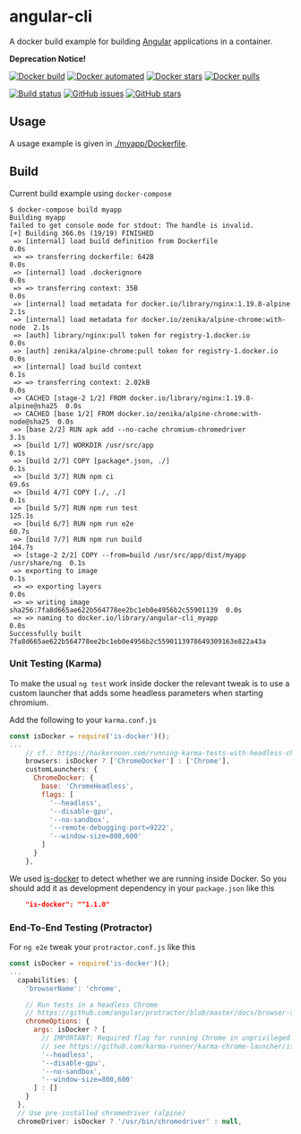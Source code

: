 # angular-cli

A docker build example for building [Angular](https://angular.io/) applications in a container.

**Deprecation Notice!**

[![Docker build](https://img.shields.io/docker/build/awesomeinc/angular-cli.svg?logo=docker)](https://hub.docker.com/r/awesomeinc/angular-cli/builds/)
[![Docker automated](https://img.shields.io/docker/automated/awesomeinc/angular-cli.svg?logo=docker)](https://travis-ci.org/awesome-inc/angular-cli/)
[![Docker stars](https://img.shields.io/docker/stars/awesomeinc/angular-cli.svg)](https://travis-ci.org/awesome-inc/angular-cli/)
[![Docker pulls](https://img.shields.io/docker/pulls/awesomeinc/angular-cli.svg?logo=docker)](https://travis-ci.org/awesome-inc/angular-cli/)

[![Build status](https://img.shields.io/travis/awesome-inc/angular-cli.svg?logo=travis)](https://travis-ci.org/awesome-inc/angular-cli/)
[![GitHub issues](https://img.shields.io/github/issues/awesome-inc/angular-cli.svg?logo=github "GitHub issues")](https://github.com/awesome-inc/angular-cli)
[![GitHub stars](https://img.shields.io/github/stars/awesome-inc/angular-cli.svg?logo=github "GitHub stars")](https://github.com/awesome-inc/angular-cli)

## Usage

A usage example is given in [./myapp/Dockerfile](./myapp/Dockerfile).

## Build

Current build example using `docker-compose`

```shell
$ docker-compose build myapp
Building myapp
failed to get console mode for stdout: The handle is invalid.
[+] Building 366.0s (19/19) FINISHED
 => [internal] load build definition from Dockerfile                       0.0s
 => => transferring dockerfile: 642B                                       0.0s
 => [internal] load .dockerignore                                          0.0s
 => => transferring context: 35B                                           0.0s
 => [internal] load metadata for docker.io/library/nginx:1.19.8-alpine     2.1s
 => [internal] load metadata for docker.io/zenika/alpine-chrome:with-node  2.1s
 => [auth] library/nginx:pull token for registry-1.docker.io               0.0s
 => [auth] zenika/alpine-chrome:pull token for registry-1.docker.io        0.0s
 => [internal] load build context                                          0.1s
 => => transferring context: 2.02kB                                        0.0s
 => CACHED [stage-2 1/2] FROM docker.io/library/nginx:1.19.8-alpine@sha25  0.0s
 => CACHED [base 1/2] FROM docker.io/zenika/alpine-chrome:with-node@sha25  0.0s
 => [base 2/2] RUN apk add --no-cache chromium-chromedriver                3.1s
 => [build 1/7] WORKDIR /usr/src/app                                       0.1s
 => [build 2/7] COPY [package*.json, ./]                                   0.1s
 => [build 3/7] RUN npm ci                                                69.6s
 => [build 4/7] COPY [./, ./]                                              0.1s
 => [build 5/7] RUN npm run test                                         125.1s
 => [build 6/7] RUN npm run e2e                                           60.7s
 => [build 7/7] RUN npm run build                                        104.7s
 => [stage-2 2/2] COPY --from=build /usr/src/app/dist/myapp /usr/share/ng  0.1s
 => exporting to image                                                     0.1s
 => => exporting layers                                                    0.0s
 => => writing image sha256:7fa8d665ae622b564778ee2bc1eb0e4956b2c55901139  0.0s
 => => naming to docker.io/library/angular-cli_myapp                       0.0s
Successfully built 7fa8d665ae622b564778ee2bc1eb0e4956b2c5590113978649309163e822a43a
```

### Unit Testing (Karma)

To make the usual `ng test` work inside docker the relevant tweak is to use
a custom launcher that adds some headless parameters when starting chromium.

Add the following to your `karma.conf.js`

```js
const isDocker = require('is-docker')();
...
    // cf.: https://hackernoon.com/running-karma-tests-with-headless-chrome-inside-docker-ae4aceb06ed3
    browsers: isDocker ? ['ChromeDocker'] : ['Chrome'],
    customLaunchers: {
      ChromeDocker: {
        base: 'ChromeHeadless',
        flags: [
          '--headless',
          '--disable-gpu',
          '--no-sandbox',
          '--remote-debugging-port=9222',
          '--window-size=800,600'
        ]
      }
    },

```

We used [is-docker](https://www.npmjs.com/package/is-docker) to detect whether we are running inside Docker.
So you should add it as development dependency in your `package.json` like this

```json
    "is-docker": "^1.1.0"
```

### End-To-End Testing (Protractor)

For `ng e2e` tweak your `protractor.conf.js` like this

```js
const isDocker = require('is-docker')();
...
  capabilities: {
    'browserName': 'chrome',

    // Run tests in a headless Chrome
    // https://github.com/angular/protractor/blob/master/docs/browser-setup.md#using-headless-chrome
    chromeOptions: {
      args: isDocker ? [
        // IMPORTANT: Required flag for running Chrome in unprivileged Docker,
        // see https://github.com/karma-runner/karma-chrome-launcher/issues/125#issuecomment-312668593
        '--headless',
        '--disable-gpu',
        '--no-sandbox',
        '--window-size=800,600'
      ] : []
    }
  },
  // Use pre-installed chromedriver (alpine)
  chromeDriver: isDocker ? '/usr/bin/chromedriver' : null,
```
